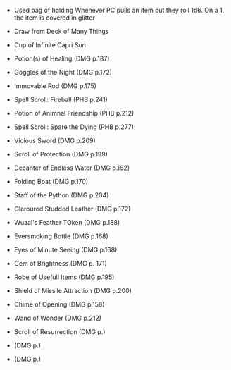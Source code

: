 - Used bag of holding
   Whenever PC pulls an item out they roll 1d6. On a 1, the item is covered in glitter

- Draw from Deck of Many Things

- Cup of Infinite Capri Sun
- Potion(s) of Healing (DMG p.187)
- Goggles of the Night (DMG p.172)
- Immovable Rod (DMG p.175)
- Spell Scroll: Fireball (PHB p.241)
- Potion of Animnal Friendship (PHB p.212)
- Spell Scroll: Spare the Dying (PHB p.277)
- Vicious Sword (DMG p.209)
- Scroll of Protection (DMG p.199)
- Decanter of Endless Water (DMG p.162)
- Folding Boat (DMG p.170)
- Staff of the Python (DMG p.204)
- Glaroured Studded Leather (DMG p.172)
- Wuaal's Feather TOken (DMG p.188)
- Eversmoking Bottle (DMG p.168)
- Eyes of Minute Seeing (DMG p.168)
- Gem of Brightness (DMG p. 171)
- Robe of Usefull Items (DMG p.195)
- Shield of Missile Attraction (DMG p.200)
- Chime of Opening (DMG p.158)
- Wand of Wonder (DMG p.212)


- Scroll of Resurrection (DMG p.)
- (DMG p.)
- (DMG p.)